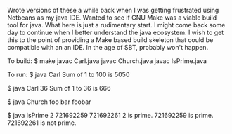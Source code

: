 Wrote versions of these a while back when I was getting
frustrated using Netbeans as my java IDE.  Wanted
to see if GNU Make was a viable build tool for java.
What here is just a rudimentary start.  I might come
back some day to continue when I better understand the
java ecosystem.  I wish to get this to the point of
providing a Make based build skeleton that could be
compatible with an an IDE.  In the age of SBT, probably
won't happen.

To build:
  $ make
  javac  Carl.java
  javac  Church.java
  javac  IsPrime.java

To run:
  $ java Carl
  Sum of 1 to 100 is 5050

  $ java Carl 36
  Sum of 1 to 36 is 666

  $ java Church foo bar
  foobar

  $ java IsPrime 2 721692259 721692261
  2 is prime.
  721692259 is prime.
  721692261 is not prime.
